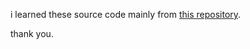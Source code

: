 i learned these source code mainly from [this repository](https://github.com/aamine/stdlinux2-source/tree/master).

thank you.
